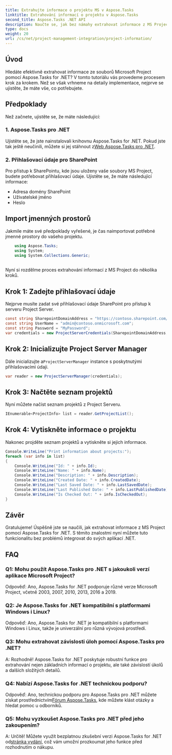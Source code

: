 ```yaml
---
title: Extrahujte informace o projektu MS v Aspose.Tasks
linktitle: Extrahování informací o projektu v Aspose.Tasks
second_title: Aspose.Tasks .NET API
description: Naučte se, jak bez námahy extrahovat informace z MS Project pomocí Aspose.Tasks for .NET. Ponořte se do našeho komplexního tutoriálu.
type: docs
weight: 20
url: /cs/net/project-management-integration/project-information/
---
```

## Úvod
Hledáte efektivně extrahovat informace ze souborů Microsoft Project pomocí Aspose.Tasks for .NET? V tomto tutoriálu vás provedeme procesem krok za krokem. Než se však vrhneme na detaily implementace, nejprve se ujistěte, že máte vše, co potřebujete.
## Předpoklady
Než začnete, ujistěte se, že máte následující:
### 1. Aspose.Tasks pro .NET
 Ujistěte se, že jste nainstalovali knihovnu Aspose.Tasks for .NET. Pokud jste tak ještě neučinili, můžete si jej stáhnout z[Web Aspose.Tasks pro .NET](https://releases.aspose.com/tasks/net/).
### 2. Přihlašovací údaje pro SharePoint
Pro přístup k SharePointu, kde jsou uloženy vaše soubory MS Project, budete potřebovat přihlašovací údaje. Ujistěte se, že máte následující informace:
- Adresa domény SharePoint
- Uživatelské jméno
- Heslo
## Import jmenných prostorů
Jakmile máte své předpoklady vyřešené, je čas naimportovat potřebné jmenné prostory do vašeho projektu.
```csharp
    using Aspose.Tasks;
    using System;
    using System.Collections.Generic;
    
```
Nyní si rozdělme proces extrahování informací z MS Project do několika kroků.
## Krok 1: Zadejte přihlašovací údaje
Nejprve musíte zadat své přihlašovací údaje SharePoint pro přístup k serveru Project Server.
```csharp
const string SharepointDomainAddress = "https://contoso.sharepoint.com/sites/pwa";
const string UserName = "admin@contoso.onmicrosoft.com";
const string Password = "MyPassword";
var credentials = new ProjectServerCredentials(SharepointDomainAddress, UserName, Password);
```
## Krok 2: Inicializujte Project Server Manager
 Dále inicializujte a`ProjectServerManager` instance s poskytnutými přihlašovacími údaji.
```csharp
var reader = new ProjectServerManager(credentials);
```
## Krok 3: Načtěte seznam projektů
Nyní můžete načíst seznam projektů z Project Serveru.
```csharp
IEnumerable<ProjectInfo> list = reader.GetProjectList();
```
## Krok 4: Vytiskněte informace o projektu
Nakonec projděte seznam projektů a vytiskněte si jejich informace.
```csharp
Console.WriteLine("Print information about projects:");
foreach (var info in list)
{
    Console.WriteLine("Id: " + info.Id);
    Console.WriteLine("Name: " + info.Name);
    Console.WriteLine("Description: " + info.Description);
    Console.WriteLine("Created Date: " + info.CreatedDate);
    Console.WriteLine("Last Saved Date: " + info.LastSavedDate);
    Console.WriteLine("Last Published Date: " + info.LastPublishedDate);
    Console.WriteLine("Is Checked Out: " + info.IsCheckedOut);
}
```
## Závěr
Gratulujeme! Úspěšně jste se naučili, jak extrahovat informace z MS Project pomocí Aspose.Tasks for .NET. S těmito znalostmi nyní můžete tuto funkcionalitu bez problémů integrovat do svých aplikací .NET.
## FAQ
### Q1: Mohu použít Aspose.Tasks pro .NET s jakoukoli verzí aplikace Microsoft Project?
Odpověď: Ano, Aspose.Tasks for .NET podporuje různé verze Microsoft Project, včetně 2003, 2007, 2010, 2013, 2016 a 2019.
### Q2: Je Aspose.Tasks for .NET kompatibilní s platformami Windows i Linux?
Odpověď: Ano, Aspose.Tasks for .NET je kompatibilní s platformami Windows i Linux, takže je univerzální pro různá vývojová prostředí.
### Q3: Mohu extrahovat závislosti úloh pomocí Aspose.Tasks pro .NET?
A: Rozhodně! Aspose.Tasks for .NET poskytuje robustní funkce pro extrahování nejen základních informací o projektu, ale také závislostí úkolů a dalších složitých detailů.
### Q4: Nabízí Aspose.Tasks for .NET technickou podporu?
 Odpověď: Ano, technickou podporu pro Aspose.Tasks pro .NET můžete získat prostřednictvím[Fórum Aspose.Tasks](https://forum.aspose.com/c/tasks/15), kde můžete klást otázky a hledat pomoc u odborníků.
### Q5: Mohu vyzkoušet Aspose.Tasks pro .NET před jeho zakoupením?
 A: Určitě! Můžete využít bezplatnou zkušební verzi Aspose.Tasks for .NET od[stránka vydání](https://releases.aspose.com/), což vám umožní prozkoumat jeho funkce před rozhodnutím o nákupu.